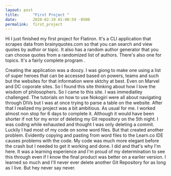 ```yaml
---
layout: post
title:      "First Project "
date:       2020-02-19 01:00:59 -0500
permalink:  first_project
---
```



Hi I just finished my first project for Flatiron. It's a CLI application that scrapes data from brainyquotes.com so that you can search and view quotes by author or topic. It also has a random author generator that you can choose  quotes from a randomized list of authors. There's also one for topics. It's a fairly complete program . 

Creating the application was a doozy. I was giong to make one using a list of super heroes that can be accessed based on powers, teams and such but the websites for that information were sktchy at best. Even on Marvel and DC coporate sites. So I found this site thinking about how I love the wisdom of philosophers. So I came to this site. I was immediatley challenged. The tutorials on how to use Nokogiri were all about navigating through DIVs but I was at once trying to parse a table on the website. After that I realized my project was a bit ambitious. As usual for me. I worked almost non stop for 6 days to complete it. Although it would have been shorter if not for my error of deleting my Git repository on the 5th night. I was coding while exhausted and thought I was only deleting a commit. Luckily I had most of my code on some word files.  But that created another problem. Evidently copying and pasting from word files to the Learn.co IDE causes problems with the code. My code was much more elegant before the crash but I needed to get it working and done. I did and that's why I'm here. It was a learning experience and I'm proud of my determination to see this through even if I know the final product was better on a earlier version. I learned so much and I'll never ever delete another Git Repository for as long as I live. But hey never say never.
